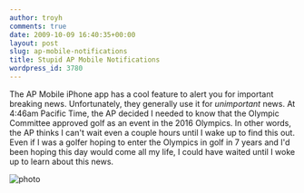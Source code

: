 ```yaml
---
author: troyh
comments: true
date: 2009-10-09 16:40:35+00:00
layout: post
slug: ap-mobile-notifications
title: Stupid AP Mobile Notifications
wordpress_id: 3780
---
```


The AP Mobile iPhone app has a cool feature to alert you for important breaking news. Unfortunately, they generally use it for _unimportant_ news. At 4:46am Pacific Time, the AP decided I needed to know that the Olympic Committee approved golf as an event in the 2016 Olympics. In other words, the AP thinks I can't wait even a couple hours until I wake up to find this out. Even if I was a golfer hoping to enter the Olympics in golf in 7 years and I'd been hoping this day would come all my life, I could have waited until I woke up to learn about this news.

![photo](http://troyandgay.com/uploads//2009/10/photo.jpg)
